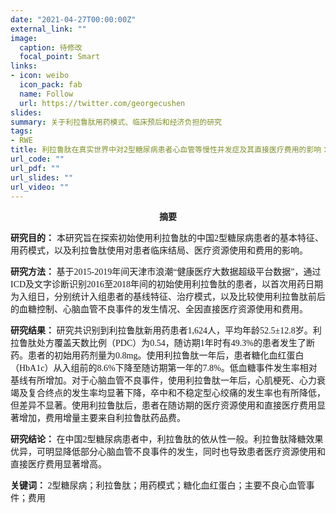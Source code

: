 ```yaml
---
date: "2021-04-27T00:00:00Z"
external_link: ""
image:
  caption: 待修改
  focal_point: Smart
links:
- icon: weibo
  icon_pack: fab
  name: Follow
  url: https://twitter.com/georgecushen
slides: 
summary: 关于利拉鲁肽用药模式、临床预后和经济负担的研究
tags:
- RWE
title: 利拉鲁肽在真实世界中对2型糖尿病患者心血管等慢性并发症及其直接医疗费用的影响：基于既有医疗健康数据的研究
url_code: ""
url_pdf: ""
url_slides: ""
url_video: ""
---
```


**<center>摘要</center>**


<font face="黑体">**研究目的：**</font> <font face="宋体">本研究旨在探索初始使用利拉鲁肽的中国2型糖尿病患者的基本特征、用药模式，以及利拉鲁肽使用对患者临床结局、医疗资源使用和费用的影响。</font>
</p>

<font face="黑体"> **研究方法：**
<font face="宋体">基于2015-2019年间天津市浪潮“健康医疗大数据超级平台数据”，通过ICD及文字诊断识别2016至2018年间的初始使用利拉鲁肽的患者，以首次用药日期为入组日，分别统计入组患者的基线特征、治疗模式，以及比较使用利拉鲁肽前后的血糖控制、心脑血管不良事件的发生情况、全因直接医疗资源使用和费用。</font>

<font face="黑体">**研究结果：**</font> 
<font face="宋体">研究共识别到利拉鲁肽新用药患者1,624人，平均年龄52.5±12.8岁。利拉鲁肽处方覆盖天数比例（PDC）为0.54，随访期1年时有49.3%的患者发生了断药。患者的初始用药剂量为0.8mg。使用利拉鲁肽一年后，患者糖化血红蛋白（HbA1c）从入组前的8.6%下降至随访期第一年的7.8%。低血糖事件发生率相对基线有所增加。对于心脑血管不良事件，使用利拉鲁肽一年后，心肌梗死、心力衰竭及复合终点的发生率均显著下降，卒中和不稳定型心绞痛的发生率也有所降低，但差异不显著。使用利拉鲁肽后，患者在随访期的医疗资源使用和直接医疗费用显著增加，费用增量主要来自利拉鲁肽药品费。</font>

<font face="黑体">**研究结论：**</font>
<font face="宋体">在中国2型糖尿病患者中，利拉鲁肽的依从性一般。利拉鲁肽降糖效果优异，可明显降低部分心脑血管不良事件的发生，同时也导致患者医疗资源使用和直接医疗费用显著增高。</font> 

<font face="黑体"> **关键词：**</font> 
<font face="宋体">2型糖尿病；利拉鲁肽；用药模式；糖化血红蛋白；主要不良心血管事件；费用</font>

